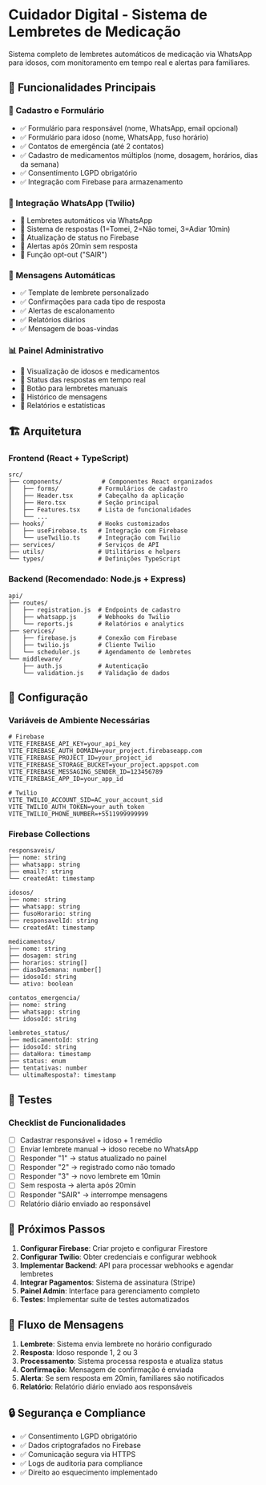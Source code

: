 # Cuidador Digital - Sistema de Lembretes de Medicação

Sistema completo de lembretes automáticos de medicação via WhatsApp para idosos, com monitoramento em tempo real e alertas para familiares.

## 🎯 Funcionalidades Principais

### 📝 Cadastro e Formulário
- ✅ Formulário para responsável (nome, WhatsApp, email opcional)
- ✅ Formulário para idoso (nome, WhatsApp, fuso horário)
- ✅ Contatos de emergência (até 2 contatos)
- ✅ Cadastro de medicamentos múltiplos (nome, dosagem, horários, dias da semana)
- ✅ Consentimento LGPD obrigatório
- ✅ Integração com Firebase para armazenamento

### 📱 Integração WhatsApp (Twilio)
- 🔄 Lembretes automáticos via WhatsApp
- 🔄 Sistema de respostas (1=Tomei, 2=Não tomei, 3=Adiar 10min)
- 🔄 Atualização de status no Firebase
- 🔄 Alertas após 20min sem resposta
- 🔄 Função opt-out ("SAIR")

### 🤖 Mensagens Automáticas
- ✅ Template de lembrete personalizado
- ✅ Confirmações para cada tipo de resposta
- ✅ Alertas de escalonamento
- ✅ Relatórios diários
- ✅ Mensagem de boas-vindas

### 📊 Painel Administrativo
- 🔄 Visualização de idosos e medicamentos
- 🔄 Status das respostas em tempo real
- 🔄 Botão para lembretes manuais
- 🔄 Histórico de mensagens
- 🔄 Relatórios e estatísticas

## 🏗️ Arquitetura

### Frontend (React + TypeScript)
```
src/
├── components/           # Componentes React organizados
│   ├── forms/           # Formulários de cadastro
│   ├── Header.tsx       # Cabeçalho da aplicação
│   ├── Hero.tsx         # Seção principal
│   ├── Features.tsx     # Lista de funcionalidades
│   └── ...
├── hooks/               # Hooks customizados
│   ├── useFirebase.ts   # Integração com Firebase
│   └── useTwilio.ts     # Integração com Twilio
├── services/            # Serviços de API
├── utils/               # Utilitários e helpers
└── types/               # Definições TypeScript
```

### Backend (Recomendado: Node.js + Express)
```
api/
├── routes/
│   ├── registration.js  # Endpoints de cadastro
│   ├── whatsapp.js      # Webhooks do Twilio
│   └── reports.js       # Relatórios e analytics
├── services/
│   ├── firebase.js      # Conexão com Firebase
│   ├── twilio.js        # Cliente Twilio
│   └── scheduler.js     # Agendamento de lembretes
└── middleware/
    ├── auth.js          # Autenticação
    └── validation.js    # Validação de dados
```

## 🔧 Configuração

### Variáveis de Ambiente Necessárias

```env
# Firebase
VITE_FIREBASE_API_KEY=your_api_key
VITE_FIREBASE_AUTH_DOMAIN=your_project.firebaseapp.com
VITE_FIREBASE_PROJECT_ID=your_project_id
VITE_FIREBASE_STORAGE_BUCKET=your_project.appspot.com
VITE_FIREBASE_MESSAGING_SENDER_ID=123456789
VITE_FIREBASE_APP_ID=your_app_id

# Twilio
VITE_TWILIO_ACCOUNT_SID=AC_your_account_sid
VITE_TWILIO_AUTH_TOKEN=your_auth_token
VITE_TWILIO_PHONE_NUMBER=+5511999999999
```

### Firebase Collections
```
responsaveis/
├── nome: string
├── whatsapp: string
├── email?: string
└── createdAt: timestamp

idosos/
├── nome: string
├── whatsapp: string
├── fusoHorario: string
├── responsavelId: string
└── createdAt: timestamp

medicamentos/
├── nome: string
├── dosagem: string
├── horarios: string[]
├── diasDaSemana: number[]
├── idosoId: string
└── ativo: boolean

contatos_emergencia/
├── nome: string
├── whatsapp: string
└── idosoId: string

lembretes_status/
├── medicamentoId: string
├── idosoId: string
├── dataHora: timestamp
├── status: enum
├── tentativas: number
└── ultimaResposta?: timestamp
```

## 🧪 Testes

### Checklist de Funcionalidades
- [ ] Cadastrar responsável + idoso + 1 remédio
- [ ] Enviar lembrete manual → idoso recebe no WhatsApp
- [ ] Responder "1" → status atualizado no painel
- [ ] Responder "2" → registrado como não tomado
- [ ] Responder "3" → novo lembrete em 10min
- [ ] Sem resposta → alerta após 20min
- [ ] Responder "SAIR" → interrompe mensagens
- [ ] Relatório diário enviado ao responsável

## 🚀 Próximos Passos

1. **Configurar Firebase**: Criar projeto e configurar Firestore
2. **Configurar Twilio**: Obter credenciais e configurar webhook
3. **Implementar Backend**: API para processar webhooks e agendar lembretes
4. **Integrar Pagamentos**: Sistema de assinatura (Stripe)
5. **Painel Admin**: Interface para gerenciamento completo
6. **Testes**: Implementar suite de testes automatizados

## 📱 Fluxo de Mensagens

1. **Lembrete**: Sistema envia lembrete no horário configurado
2. **Resposta**: Idoso responde 1, 2 ou 3
3. **Processamento**: Sistema processa resposta e atualiza status
4. **Confirmação**: Mensagem de confirmação é enviada
5. **Alerta**: Se sem resposta em 20min, familiares são notificados
6. **Relatório**: Relatório diário enviado aos responsáveis

## 🔒 Segurança e Compliance

- ✅ Consentimento LGPD obrigatório
- ✅ Dados criptografados no Firebase
- ✅ Comunicação segura via HTTPS
- ✅ Logs de auditoria para compliance
- ✅ Direito ao esquecimento implementado